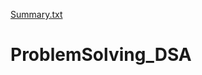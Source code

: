 [Summary.txt](https://github.com/vishruttewatia123/ProblemSolving_DSA/files/7153696/Summary.txt)
# ProblemSolving_DSA
